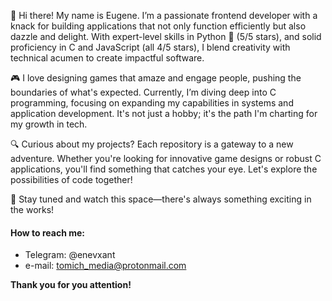 👋 Hi there! My name is Eugene. I’m a passionate frontend developer with a knack for building applications that not only function efficiently but also dazzle and delight. With expert-level skills in Python 🐍 (5/5 stars), and solid proficiency in C and JavaScript (all 4/5 stars), I blend creativity with technical acumen to create impactful software.

🎮 I love designing games that amaze and engage people, pushing the boundaries of what's expected. Currently, I’m diving deep into C programming, focusing on expanding my capabilities in systems and application development. It's not just a hobby; it's the path I'm charting for my growth in tech.

🔍 Curious about my projects? Each repository is a gateway to a new adventure. Whether you're looking for innovative game designs or robust C applications, you'll find something that catches your eye. Let's explore the possibilities of code together!

🌱 Stay tuned and watch this space—there's always something exciting in the works!

#### How to reach me: 
* Telegram: @enevxant
* e-mail: tomich_media@protonmail.com

<b>Thank you for you attention!</b>

<!--
**epotapp/epotapp** is a ✨ _special_ ✨ repository because its `README.md` (this file) appears on your GitHub profile.

Here are some ideas to get you started:

- 🔭 I’m currently working on ...
- 🌱 I’m currently learning ...
- 👯 I’m looking to collaborate on ...
- 🤔 I’m looking for help with ...
- 💬 Ask me about ...
- 📫 How to reach me: ...
- 😄 Pronouns: ...
- ⚡ Fun fact: ...
-->

